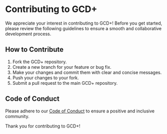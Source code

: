 # Contributing to GCD+

We appreciate your interest in contributing to GCD+! Before you get started, please review the following guidelines to ensure a smooth and collaborative development process.

## How to Contribute

1. Fork the GCD+ repository.
2. Create a new branch for your feature or bug fix.
3. Make your changes and commit them with clear and concise messages.
4. Push your changes to your fork.
5. Submit a pull request to the main GCD+ repository.

## Code of Conduct

Please adhere to our [Code of Conduct](./CODE_OF_CONDUCT.md) to ensure a positive and inclusive community.

Thank you for contributing to GCD+!
